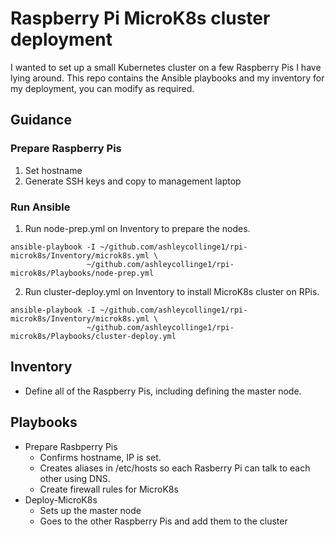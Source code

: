 # Raspberry Pi MicroK8s cluster deployment

I wanted to set up a small Kubernetes cluster on a few Raspberry Pis I have lying around. This repo contains the Ansible playbooks and my inventory for my deployment, you can modify as required.

## Guidance

### Prepare Raspberry Pis

1. Set hostname
2. Generate SSH keys and copy to management laptop

### Run Ansible

1. Run node-prep.yml on Inventory to prepare the nodes.
```
ansible-playbook -I ~/github.com/ashleycollinge1/rpi-microk8s/Inventory/microk8s.yml \
                 ~/github.com/ashleycollinge1/rpi-microk8s/Playbooks/node-prep.yml
```

2. Run cluster-deploy.yml on Inventory to install MicroK8s cluster on RPis.
```
ansible-playbook -I ~/github.com/ashleycollinge1/rpi-microk8s/Inventory/microk8s.yml \
                 ~/github.com/ashleycollinge1/rpi-microk8s/Playbooks/cluster-deploy.yml
```

## Inventory

* Define all of the Raspberry Pis, including defining the master node.

## Playbooks

* Prepare Rasbperry Pis
  * Confirms hostname, IP is set.
  * Creates aliases in /etc/hosts so each Rasberry Pi can talk to each other using DNS.
  * Create firewall rules for MicroK8s
* Deploy-MicroK8s
  * Sets up the master node
  * Goes to the other Raspberry Pis and add them to the cluster